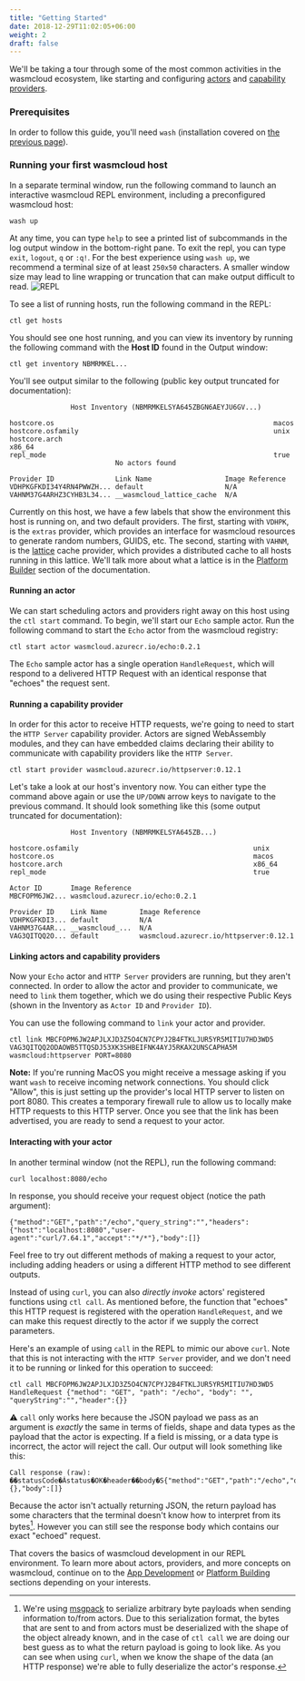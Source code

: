 ```yaml
---
title: "Getting Started"
date: 2018-12-29T11:02:05+06:00
weight: 2
draft: false
---
```


We'll be taking a tour through some of the most common activities in the wasmcloud ecosystem, like starting and configuring [actors](../../reference/host-runtime/actors/) and [capability providers](../../reference/host-runtime/capabilities/).

### Prerequisites
In order to follow this guide, you'll need `wash` (installation covered on [the previous page](../installation)).

### Running your first wasmcloud host
In a separate terminal window, run the following command to launch an interactive wasmcloud REPL environment, including a preconfigured wasmcloud host:
```shell
wash up
```
At any time, you can type `help` to see a printed list of subcommands in the log output window in the bottom-right pane. To exit the repl, you can type `exit`, `logout`, `q` or `:q!`. For the best experience using `wash up`, we recommend a terminal size of at least `250x50` characters. A smaller window size may lead to line wrapping or truncation that can make output difficult to read.
![REPL](../wash_up.png)

To see a list of running hosts, run the following command in the REPL:
```shell
ctl get hosts
```
You should see one host running, and you can view its inventory by running the following command with the **Host ID** found in the Output window:
```shell
ctl get inventory NBMRMKEL...
```
You'll see output similar to the following (public key output truncated for documentation):
```shell
               Host Inventory (NBMRMKELSYA645ZBGN6AEYJU6GV...)                
                                                                                                        
hostcore.os                                                      macos                                        
hostcore.osfamily                                                unix                                         
hostcore.arch                                                    x86_64                                       
repl_mode                                                        true                                         
                          No actors found                                             
                                                                                                        
Provider ID               Link Name                  Image Reference   
VDHPKGFKDI34Y4RN4PWWZH... default                    N/A               
VAHNM37G4ARHZ3CYHB3L34... __wasmcloud_lattice_cache  N/A               
```
Currently on this host, we have a few labels that show the environment this host is running on, and two default providers. The first, starting with `VDHPK`, is the `extras` provider, which provides an interface for wasmcloud resources to generate random numbers, GUIDS, etc. The second, starting with `VAHNM`, is the [lattice](../../reference/lattice/) cache provider, which provides a distributed cache to all hosts running in this lattice. We'll talk more about what a lattice is in the [Platform Builder](../../platform-builder) section of the documentation.

#### Running an actor
We can start scheduling actors and providers right away on this host using the `ctl start` command. To begin, we'll start our `Echo` sample actor. Run the following command to start the `Echo` actor from the wasmcloud registry:
```shell
ctl start actor wasmcloud.azurecr.io/echo:0.2.1
```
The `Echo` sample actor has a single operation `HandleRequest`, which will respond to a delivered HTTP Request with an identical response that "echoes" the request sent.

#### Running a capability provider
In order for this actor to receive HTTP requests, we're going to need to start the `HTTP Server` capability provider. Actors are signed WebAssembly modules, and they can have embedded claims declaring their ability to communicate with capability providers like the `HTTP Server`.
```shell
ctl start provider wasmcloud.azurecr.io/httpserver:0.12.1
```
Let's take a look at our host's inventory now. You can either type the command above again or use the `UP/DOWN` arrow keys to navigate to the previous command. It should look something like this (some output truncated for documentation):
```shell
               Host Inventory (NBMRMKELSYA645ZB...)                           
                                                                                                                              
hostcore.osfamily                                           unix                                                              
hostcore.os                                                 macos                                                             
hostcore.arch                                               x86_64                                                            
repl_mode                                                   true                                                              
                                                                                                                              
Actor ID       Image Reference                                                   
MBCFOPM6JW2... wasmcloud.azurecr.io/echo:0.2.1                                         
                                
Provider ID    Link Name        Image Reference                        
VDHPKGFKDI3... default          N/A                                    
VAHNM37G4AR... __wasmcloud_...  N/A                                    
VAG3QITQQ2O... default          wasmcloud.azurecr.io/httpserver:0.12.1 
```

#### Linking actors and capability providers
Now your `Echo` actor and `HTTP Server` providers are running, but they aren't connected. In order to allow the actor and provider to communicate, we need to `link` them together, which we do using their respective Public Keys (shown in the Inventory as `Actor ID` and `Provider ID`).

You can use the following command to `link` your actor and provider.
```shell
ctl link MBCFOPM6JW2APJLXJD3Z5O4CN7CPYJ2B4FTKLJUR5YR5MITIU7HD3WD5 VAG3QITQQ2ODAOWB5TTQSDJ53XK3SHBEIFNK4AYJ5RKAX2UNSCAPHA5M wasmcloud:httpserver PORT=8080
```
**Note:** If you're running MacOS you might receive a message asking if you want `wash` to receive incoming network connections. You should click "Allow", this is just setting up the provider's local HTTP server to listen on port 8080. This creates a temporary firewall rule to allow us to locally make HTTP requests to this HTTP server.
Once you see that the link has been advertised, you are ready to send a request to your actor.

#### Interacting with your actor
In another terminal window (not the REPL), run the following command:
```shell
curl localhost:8080/echo
```
In response, you should receive your request object (notice the path argument):
```shell
{"method":"GET","path":"/echo","query_string":"","headers":{"host":"localhost:8080","user-agent":"curl/7.64.1","accept":"*/*"},"body":[]}
```
Feel free to try out different methods of making a request to your actor, including adding headers or using a different HTTP method to see different outputs.

Instead of using `curl`, you can also _directly invoke_ actors' registered functions using `ctl call`. As mentioned before, the function that "echoes" this HTTP request is registered with the operation `HandleRequest`, and we can make this request directly to the actor if we supply the correct parameters.

Here's an example of using `call` in the REPL to mimic our above `curl`. Note that this is not interacting with the `HTTP Server` provider, and we don't need it to be running or linked for this operation to succeed:
```shell
ctl call MBCFOPM6JW2APJLXJD3Z5O4CN7CPYJ2B4FTKLJUR5YR5MITIU7HD3WD5 HandleRequest {"method": "GET", "path": "/echo", "body": "", "queryString":"","header":{}}
```
⚠️ `call` only works here because the JSON payload we pass as an argument is _exactly_ the same in terms of fields, shape and data types as the payload that the actor is expecting. If a field is missing, or a data type is incorrect, the actor will reject the call.
Our output will look something like this:
```shell
Call response (raw): ��statusCode�Ȧstatus�OK�header��body�S{"method":"GET","path":"/echo","query_string":"","headers":{},"body":[]}
```
Because the actor isn't actually returning JSON, the return payload has some characters that the terminal doesn't know how to interpret from its bytes[^1]. However you can still see the response body which contains our exact "echoed" request.

That covers the basics of wasmcloud development in our REPL environment. To learn more about actors, providers, and more concepts on wasmcloud, continue on to the [App Development](../../app-dev) or [Platform Building](../../platform-builder) sections depending on your interests.

[^1]: We're using [msgpack](https://msgpack.org/) to serialize arbitrary byte payloads when sending information to/from actors. Due to this serialization format, the bytes that are sent to and from actors must be deserialized with the shape of the object already known, and in the case of `ctl call` we are doing our best guess as to what the return payload is going to look like. As you can see when using `curl`, when we know the shape of the data (an HTTP response) we're able to fully deserialize the actor's response.